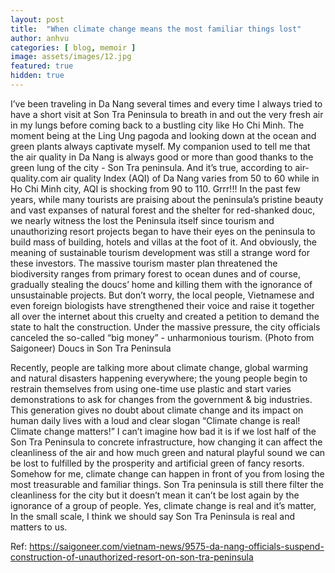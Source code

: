 ```yaml
---
layout: post
title:  "When climate change means the most familiar things lost"
author: anhvu
categories: [ blog, memoir ]
image: assets/images/12.jpg
featured: true
hidden: true
---
```


I’ve been traveling in Da Nang several times and every time I always tried to have a short visit at Son Tra Peninsula to breath in and out the very fresh air in my lungs before coming back to a bustling city like Ho Chi Minh. The moment being at the Ling Ung pagoda and looking down at the ocean and green plants always captivate myself. My companion used to tell me that the air quality in Da Nang is always good or more than good thanks to the green lung of the city - Son Tra peninsula. And it’s true, according to air-quality.com air quality Index (AQI) of Da Nang varies from 50 to 60 while in Ho Chi Minh city, AQI is shocking from 90 to 110. Grrr!!!
In the past few years, while many tourists are praising about the peninsula’s pristine beauty and vast expanses of natural forest and the shelter for red-shanked douc, we nearly witness the lost the Peninsula itself since tourism and unauthorizing resort projects began to have their eyes on the peninsula to build mass of building, hotels and villas at the foot of it. And obviously, the meaning of sustainable tourism development was still a strange word for these investors. The massive tourism master plan threatened the biodiversity ranges from primary forest to ocean dunes and of course, gradually stealing the doucs’ home and killing them with the ignorance of unsustainable projects.
But don’t worry, the local people, Vietnamese and even foreign biologists have strengthened their voice and raise it together all over the internet about this cruelty and created a petition to demand the state to halt the construction. Under the massive pressure, the city officials canceled the so-called “big money” -  unharmonious tourism.
(Photo from Saigoneer) Doucs in Son Tra Peninsula

Recently, people are talking more about climate change, global warming and natural disasters happening everywhere; the young people begin to restrain themselves from using one-time use plastic and start varies demonstrations to ask for changes from the government & big industries. This generation gives no doubt about climate change and its impact on human daily lives with a loud and clear slogan “Climate change is real! Climate change matters!”
I can’t imagine how bad it is if we lost half of the Son Tra Peninsula to concrete infrastructure, how changing it can affect the cleanliness of the air and how much green and natural playful sound we can be lost to fulfilled by the prosperity and artificial green of fancy resorts. Somehow for me, climate change can happen in front of you from losing the most treasurable and familiar things. Son Tra peninsula is still there filter the cleanliness for the city but it doesn’t mean it can’t be lost again by the ignorance of a group of people. Yes, climate change is real and it’s matter, In the small scale, I think we should say Son Tra Peninsula is real and matters to us.

Ref:
https://saigoneer.com/vietnam-news/9575-da-nang-officials-suspend-construction-of-unauthorized-resort-on-son-tra-peninsula
